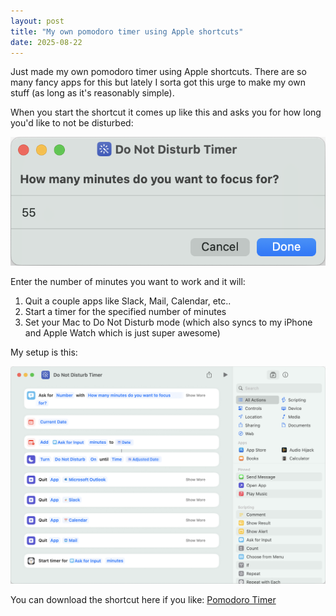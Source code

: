 ```yaml
---
layout: post
title: "My own pomodoro timer using Apple shortcuts"
date: 2025-08-22
---
```


Just made my own pomodoro timer using Apple shortcuts. There are so many fancy apps for this but lately I sorta got this urge to make my own stuff (as long as it's reasonably simple).

When you start the shortcut it comes up like this and asks you for how long you'd like to not be disturbed:

![Start screen of the pomodoro timer shortcut](images/SCR-20250822-modz.png)

Enter the number of minutes you want to work and it will:

1. Quit a couple apps like Slack, Mail, Calendar, etc..
2. Start a timer for the specified number of minutes
3. Set your Mac to Do Not Disturb mode (which also syncs to my iPhone and Apple Watch which is just super awesome)

My setup is this:

![My pomodoro timer setup](images/SCR-20250822-lrgq.png)

You can download the shortcut here if you like: [Pomodoro Timer](/downloads/dnd-timer-shortcut.zip)
